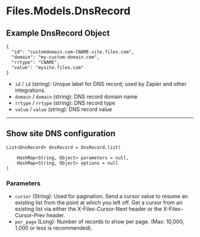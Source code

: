 # Files.Models.DnsRecord

## Example DnsRecord Object

```
{
  "id": "customdomain.com-CNAME-site.files.com",
  "domain": "my-custom-domain.com",
  "rrtype": "CNAME",
  "value": "mysite.files.com"
}
```

* `id` / `id`  (string): Unique label for DNS record; used by Zapier and other integrations.
* `domain` / `domain`  (string): DNS record domain name
* `rrtype` / `rrtype`  (string): DNS record type
* `value` / `value`  (string): DNS record value


---

## Show site DNS configuration

```
List<DnsRecord> dnsRecord = DnsRecord.list(
    
    HashMap<String, Object> parameters = null,
    HashMap<String, Object> options = null
)
```

### Parameters

* `cursor` (String): Used for pagination.  Send a cursor value to resume an existing list from the point at which you left off.  Get a cursor from an existing list via either the X-Files-Cursor-Next header or the X-Files-Cursor-Prev header.
* `per_page` (Long): Number of records to show per page.  (Max: 10,000, 1,000 or less is recommended).
